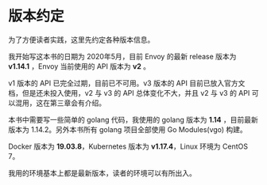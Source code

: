 # 版本约定

为了方便读者实践，这里先约定各种版本信息。

我开始写这本书的日期为 2020年5月，目前 Envoy 的最新 release 版本为 **v1.14.1** ，Envoy 当前使用的 API 版本为 **v2** 。

v1 版本的 API 已完全过期，目前已不可用。v3 版本的 API 目前已放入官方文档，但是还未投入使用，v2 与 v3 的 API 总体变化不大，并且 v2 与 v3 的 API 可以混用，这在第三章会有介绍。

本书中需要写一些简单的 golang 代码，我使用的 golang 版本为 **1.14** ，目前最新版本为 1.14.2。另外本书所有 golang 项目全部使用 Go Modules\(vgo\) 构建。

Docker 版本为 **19.03.8**，Kubernetes 版本为 **v1.17.4**，Linux 环境为 CentOS 7。

我用的环境基本上都是最新版本，读者的环境可以有所出入。



